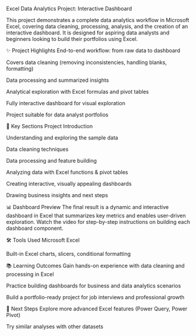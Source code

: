 Excel Data Analytics Project: Interactive Dashboard

This project demonstrates a complete data analytics workflow in Microsoft Excel, covering data cleaning, processing, analysis, and the creation of an interactive dashboard. It is designed for aspiring data analysts and beginners looking to build their portfolios using Excel.

✨ Project Highlights End-to-end workflow: from raw data to dashboard

Covers data cleaning (removing inconsistencies, handling blanks, formatting)

Data processing and summarized insights

Analytical exploration with Excel formulas and pivot tables

Fully interactive dashboard for visual exploration

Project suitable for data analyst portfolios

📝 Key Sections Project Introduction

Understanding and exploring the sample data

Data cleaning techniques

Data processing and feature building

Analyzing data with Excel functions & pivot tables

Creating interactive, visually appealing dashboards

Drawing business insights and next steps

📊 Dashboard Preview The final result is a dynamic and interactive dashboard in Excel that summarizes key metrics and enables user-driven exploration. Watch the video for step-by-step instructions on building each dashboard component.

🛠️ Tools Used Microsoft Excel

Built-in Excel charts, slicers, conditional formatting

📚 Learning Outcomes Gain hands-on experience with data cleaning and processing in Excel

Practice building dashboards for business and data analytics scenarios

Build a portfolio-ready project for job interviews and professional growth

🏁 Next Steps Explore more advanced Excel features (Power Query, Power Pivot)

Try similar analyses with other datasets
